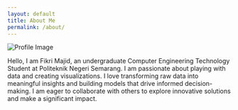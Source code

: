 ```yaml
---
layout: default
title: About Me
permalink: /about/
---
```


<div class="about-me">
    <div class="profile-image">
        <img src="{{ '/images/picture.jpg' | relative_url }}" alt="Profile Image">
    </div>
    <div class="description">
        <p>Hello, I am Fikri Majid, an undergraduate Computer Engineering Technology Student at Politeknik Negeri Semarang.
        I am passionate about playing with data and creating visualizations. I love transforming raw data into meaningful insights and building models that drive informed decision-making. I am eager to collaborate with others to explore innovative solutions and make a significant impact.</p>